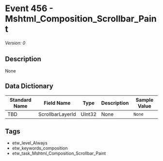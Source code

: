 # Event 456 - Mshtml_Composition_Scrollbar_Paint
###### Version: 0

## Description
None

## Data Dictionary
|Standard Name|Field Name|Type|Description|Sample Value|
|---|---|---|---|---|
|TBD|ScrollbarLayerId|UInt32|None|`None`|

## Tags
* etw_level_Always
* etw_keywords_composition
* etw_task_Mshtml_Composition_Scrollbar_Paint